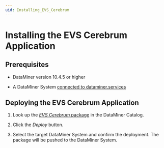 ```yaml
---
uid: Installing_EVS_Cerebrum
---
```


# Installing the EVS Cerebrum Application

## Prerequisites

- DataMiner version 10.4.5 or higher

- A DataMiner System [connected to dataminer.services](xref:Connecting_your_DataMiner_System_to_the_cloud)

## Deploying the EVS Cerebrum Application

1. Look up the [*EVS Cerebrum* package](https://catalog.dataminer.services/details/334a4bfd-9a4a-4aea-8169-c4a3b754a683) in the DataMiner Catalog.

1. Click the *Deploy* button.

1. Select the target DataMiner System and confirm the deployment. The package will be pushed to the DataMiner System.
